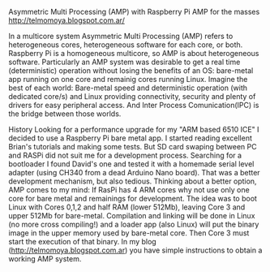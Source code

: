 Asymmetric Multi Processing (AMP) with Raspberry Pi
AMP for the masses
http://telmomoya.blogspot.com.ar/

In a multicore system Asymmetric Multi Processing (AMP) refers to heterogeneous cores, heterogeneous software for each core, or both. Raspberry Pi is a homogeneous multicore, so AMP is about heterogeneous software.
Particularly an AMP system was desirable to get a real time (deterministic) operation without losing the benefits of an OS:  bare-metal app running on one core and remainig cores running Linux.
Imagine the best of each world: Bare-metal speed and deterministic operation (with dedicated core/s) and Linux providing connectivity, security and plenty of drivers for easy peripheral access. And Inter Process Comunication(IPC) is the bridge between those worlds.

History
Looking for a performance upgrade for my "ARM based 6510 ICE" I decided to use a Raspberry Pi bare metal app. I started reading excellent Brian's tutorials and making some tests. But SD card swaping between PC and RASPi did not suit me for a development process. Searching for a bootloader I found David's one and tested it with a homemade serial level adapter (using CH340 from a dead Arduino Nano board). That was a better development mechanism, but also tedious.
Thinking about a better option, AMP comes to my mind: If RasPi has 4 ARM cores why not use only one core for bare metal and remainings for development.
The idea was to boot Linux with Cores 0,1,2  and half RAM (lower 512Mb), leaving Core 3 and upper 512Mb for bare-metal. Compilation and linking will be done in Linux (no more cross compiling!) and a loader app (also Linux) will put the binary image in the upper memory used by bare-metal core. Then Core 3 must start the execution of that binary.
In my blog (http://telmomoya.blogspot.com.ar) you have simple instructions to obtain a working AMP system.

